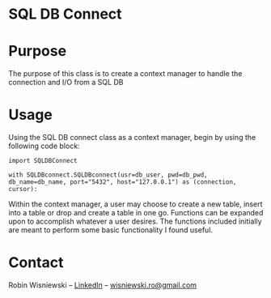 # SQL DB Connect
# Purpose
The purpose of this class is to create a context manager to handle the connection and I/O from a SQL DB
# Usage
Using the SQL DB connect class as a context manager, begin by using the following code block:
```
import SQLDBConnect

with SQLDBconnect.SQLDBconnect(usr=db_user, pwd=db_pwd, db_name=db_name, port="5432", host="127.0.0.1") as (connection, cursor):
```
Within the context manager, a user may choose to create a new table, insert into a table or drop and create a table in one go. Functions can be expanded upon to accomplish whatever a user desires. The functions included initially are meant to perform some basic functionality I found useful. 

# Contact
Robin Wisniewski – [LinkedIn](https://www.linkedin.com/in/robin-wisniewski/) –  [wisniewski.ro@gmail.com](mailto:wisniewski.ro@gmail.com)
